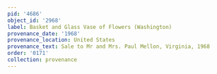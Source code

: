 ```yaml
---
pid: '4686'
object_id: '2968'
label: Basket and Glass Vase of Flowers (Washington)
provenance_date: '1968'
provenance_location: United States
provenance_text: Sale to Mr and Mrs. Paul Mellon, Virginia, 1968
order: '0171'
collection: provenance
---
```

